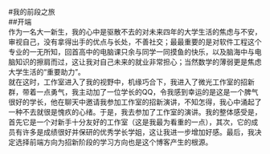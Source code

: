 #我的前段之旅  
##开端  
作为一名大一新生，我的心中是驱散不去的对未来四年的大学生活的焦虑与不安，审视自己，没有拿得出手的优点与长处，不善社交；最最重要的是对软件工程这个专业的一无所知，回首高中的电脑课只余与同学一同摸鱼的快乐，以及脑海中与电脑知识的擦肩而过，这让我对自己未来的就业非常担心；当然数学的薄弱更是焦虑大学生活的“重要助力”。  
就在这时，工作室进入了我的视野中，机缘巧合下，我进入了微光工作室的招新群，带着一点勇气，我主动加了一位学长的QQ，令我感到幸运的是这是一个脾气很好的学长，他在聊天中邀请我参加工作室的招新演讲，不知怎得，我心中涌起了一种不去就很是愧疚的心绪。于是，我去参加了工作室的演讲。我的整体感受是，首先它是一个对新手十分友好的工作室（这是我最为看重的一点），其次，它的成员有许多是成绩很好并保研的优秀学长学姐，这让我进一步增加好感。最后，我决定选择前端方向为招新阶段的学习方向也是这个博客产生的根源。